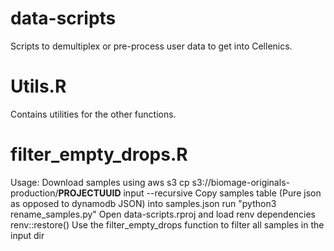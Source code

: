 # data-scripts
Scripts to demultiplex or pre-process user data to get into Cellenics.

# Utils.R
Contains utilities for the other functions.

# filter_empty_drops.R
Usage:
Download samples using aws s3 cp s3://biomage-originals-production/**PROJECTUUID** input --recursive
Copy samples table (Pure json as opposed to dynamodb JSON) into samples.json
run "python3 rename_samples.py"
Open data-scripts.rproj and load renv dependencies renv::restore()
Use the filter_empty_drops function to filter all samples in the input dir

